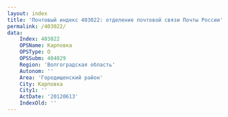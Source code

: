 ```yaml
---
layout: index
title: 'Почтовый индекс 403022: отделение почтовой связи Почты России'
permalink: /403022/
data:
    Index: 403022
    OPSName: Карповка
    OPSType: О
    OPSSubm: 404029
    Region: 'Волгоградская область'
    Autonom: ''
    Area: 'Городищенский район'
    City: Карповка
    City1: ''
    ActDate: '20120613'
    IndexOld: ''
---
```


